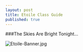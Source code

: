 ```yaml
---
layout: post
title: Etoile Class Guide
published: true
---
```




###The Skies Are Bright Tonight...

![Etoile-Banner.jpg]({{site.baseurl}}/_posts/Etoile-Banner.jpg)



